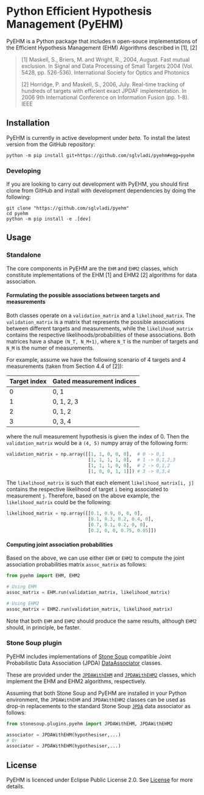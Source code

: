 # Python Efficient Hypothesis Management (PyEHM)

PyEHM is a Python package that includes n open-souce implementations of the Efficient Hypothesis Management (EHM) 
Algorithms described in [1], [2]

> [1] Maskell, S., Briers, M. and Wright, R., 2004, August. Fast mutual exclusion. In Signal and Data Processing of 
Small Targets 2004 (Vol. 5428, pp. 526-536). International Society for Optics and Photonics
> 
> [2] Horridge, P. and Maskell, S., 2006, July. Real-time tracking of hundreds of targets with efficient exact JPDAF 
implementation. In 2006 9th International Conference on Information Fusion (pp. 1-8). IEEE 

## Installation
PyEHM is currently in active development under *beta*. To install the latest version from the GitHub repository:

```
python -m pip install git+https://github.com/sglvladi/pyehm#egg=pyehm
```

### Developing
If you are looking to carry out development with PyEHM, you should first clone from GitHub and install with development
dependencies by doing the following:

```
git clone "https://github.com/sglvladi/pyehm"
cd pyehm
python -m pip install -e .[dev]
```

## Usage
### Standalone
The core components in PyEHM are the ```EHM``` and ```EHM2``` classes, which constitute implementations of the EHM [1]
and EHM2 [2] algorithms for data association. 

#### Formulating the possible associations between targets and measurements
Both classes operate on a ```validation_matrix``` and a ```likelihood_matrix```. The ```validation_matrix``` is a matrix 
that represents the possible associations between different targets and measurements, while the ```likelihood_matrix```
contains the respective likelihoods/probabilities of these associations. Both matrices have a shape ```(N_T, N_M+1)```,
where ```N_T``` is the number of targets and ```N_M``` is the numer of measurements. 

For example, assume we have the following scenario of 4 targets and 4 measurements (taken from Section 4.4 of [2]):

| Target index   | Gated measurement indices |
| -------------- | ------------------------- |
| 0              | 0, 1                      |
| 1              | 0, 1, 2, 3                |
| 2              | 0, 1, 2                   |
| 3              | 0, 3, 4                   |

where the null measurement hypothesis is given the index of 0. Then the ```validation_matrix``` would be a ```(4, 5)```
numpy array of the following form:

```python
validation_matrix = np.array([[1, 1, 0, 0, 0],  # 0 -> 0,1
                              [1, 1, 1, 1, 0],  # 1 -> 0,1,2,3
                              [1, 1, 1, 0, 0],  # 2 -> 0,1,2
                              [1, 0, 0, 1, 1]]) # 3 -> 0,3,4
```
The ```likelihood_matrix``` is such that each element ```likelihood_matrix[i, j]``` contains the respective likelihood 
of target ```i``` being associated to measurement ```j```. Therefore, based on the above example, the ```likelihood_matrix```
could be the following:

```python
likelihood_matrix = np.array([[0.1, 0.9, 0, 0, 0],
                              [0.1, 0.3, 0.2, 0.4, 0],
                              [0.7, 0.1, 0.2, 0, 0],
                              [0.2, 0, 0, 0.75, 0.05]])
```

#### Computing joint association probabilities
Based on the above, we can use either ```EHM``` or ```EHM2``` to compute the joint association probabilities matrix
```assoc_matrix``` as follows:
```python
from pyehm import EHM, EHM2

# Using EHM
assoc_matrix = EHM.run(validation_matrix, likelihood_matrix)

# Using EHM2
assoc_matrix = EHM2.run(validation_matrix, likelihood_matrix)
```
Note that both ```EHM``` and ```EHM2``` should produce the same results, although ```EHM2``` should, in principle, be 
faster.

### Stone Soup plugin
PyEHM includes implementations of [Stone Soup](https://stonesoup.readthedocs.io/en/v0.1b6/index.html) compatible Joint 
Probabilistic Data Association (JPDA) [DataAssociator](https://stonesoup.readthedocs.io/en/v0.1b6/stonesoup.dataassociator.html)
classes. 

These are provided under the [```JPDAWithEHM```](https://github.com/sglvladi/pyehm/blob/main/pyehm/jpda.py#L12) 
and [```JPDAWithEHM2```](https://github.com/sglvladi/pyehm/blob/main/pyehm/jpda.py#L108) classes, which implement the 
EHM and EHM2 algorithms, respectively.


Assuming that both Stone Soup and PyEHM are installed in your Python environment, the ```JPDAWithEHM``` and 
```JPDAWithEHM2``` classes can be used as drop-in replacements to the standard Stone Soup
[```JPDA```](https://stonesoup.readthedocs.io/en/v0.1b6/stonesoup.dataassociator.html#stonesoup.dataassociator.probability.JPDA)
data associator as follows:

```python
from stonesoup.plugins.pyehm import JPDAWithEHM, JPDAWithEHM2

associator = JPDAWithEHM(hypothesiser,...)
# Or
associator = JPDAWithEHM(hypothesiser,...)
```

## License
PyEHM is licenced under Eclipse Public License 2.0. See [License](https://github.com/sglvladi/pyehm/blob/main/LICENSE.md) for 
more details.